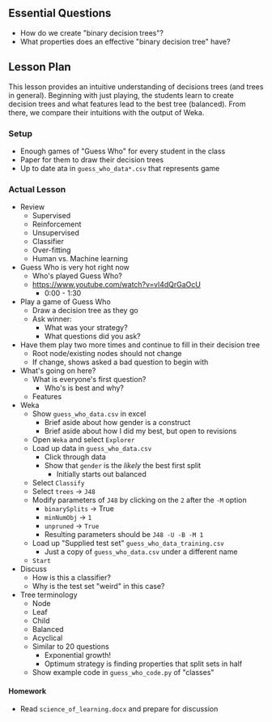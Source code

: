 ## Essential Questions

- How do we create "binary decision trees"?
- What properties does an effective "binary decision tree" have?

## Lesson Plan

This lesson provides an intuitive understanding of decisions trees (and trees
in general). Beginning with just playing, the students learn to create decision
trees and what features lead to the best tree (balanced). From there, we
compare their intuitions with the output of Weka.

### Setup

- Enough games of "Guess Who" for every student in the class
- Paper for them to draw their decision trees
- Up to date ata in `guess_who_data*.csv` that represents game

### Actual Lesson

- Review
    - Supervised
    - Reinforcement
    - Unsupervised
    - Classifier
    - Over-fitting
    - Human vs. Machine learning
- Guess Who is very hot right now
    - Who's played Guess Who?
    - https://www.youtube.com/watch?v=vl4dQrGaOcU
        - 0:00 - 1:30
- Play a game of Guess Who
    - Draw a decision tree as they go
    - Ask winner:
        - What was your strategy?
        - What questions did you ask?
- Have them play two more times and continue to fill in their decision tree
    - Root node/existing nodes should not change
    - If change, shows asked a bad question to begin with
- What's going on here?
    - What is everyone's first question?
        - Who's is best and why?
    - Features
- Weka
    - Show `guess_who_data.csv` in excel
        - Brief aside about how gender is a construct
        - Brief aside about how I did my best, but open to revisions
    - Open `Weka` and select `Explorer`
    - Load up data in `guess_who_data.csv`
        - Click through data
        - Show that `gender` is the _likely_ the best first split
            - Initially starts out balanced
    - Select `Classify`
    - Select `trees` -> `J48`
    - Modify parameters of `J48` by clicking on the `2` after the `-M` option
        - `binarySplits` -> True
        - `minNumObj` -> `1`
        - `unpruned` -> `True`
        - Resulting parameters should be `J48 -U -B -M 1`
    - Load up "Supplied test set" `guess_who_data_training.csv`
        - Just a copy of `guess_who_data.csv` under a different name
    - `Start`
- Discuss
    - How is this a classifier?
    - Why is the test set "weird" in this case?
- Tree terminology
    - Node
    - Leaf
    - Child
    - Balanced
    - Acyclical
    - Similar to 20 questions
        - Exponential growth!
        - Optimum strategy is finding properties that split sets in half
    - Show example code in `guess_who_code.py` of "classes"

#### Homework

- Read `science_of_learning.docx` and prepare for discussion
